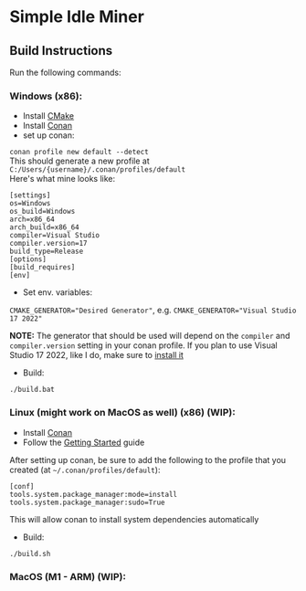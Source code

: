 # Simple Idle Miner

## Build Instructions
Run the following commands:
### Windows (x86):
- Install [CMake](https://cmake.org/download/)
- Install [Conan](https://docs.conan.io/en/latest/installation.html)
- set up conan:

`conan profile new default --detect`\
This should generate a new profile at `C:/Users/{username}/.conan/profiles/default`\
Here's what mine looks like:
```
[settings]
os=Windows
os_build=Windows
arch=x86_64
arch_build=x86_64
compiler=Visual Studio
compiler.version=17
build_type=Release
[options]
[build_requires]
[env]
```

- Set env. variables:

`CMAKE_GENERATOR="Desired Generator"`, e.g. `CMAKE_GENERATOR="Visual Studio 17 2022"`

**NOTE:** The generator that should be used will depend on the `compiler` and `compiler.version` setting in your conan profile.
If you plan to use Visual Studio 17 2022, like I do, make sure to [install it](https://learn.microsoft.com/en-us/visualstudio/releases/2022/release-notes)

- Build:

`./build.bat`

### Linux (might work on MacOS as well) (x86) (WIP):
- Install [Conan](https://docs.conan.io/en/latest/installation.html)
- Follow the [Getting Started](https://docs.conan.io/en/latest/getting_started.html) guide

After setting up conan, be sure to add the following to the profile that you created (at `~/.conan/profiles/default`):
```
[conf]    
tools.system.package_manager:mode=install    
tools.system.package_manager:sudo=True
```
This will allow conan to install system dependencies automatically

- Build:

`./build.sh`

### MacOS (M1 - ARM) (WIP):
